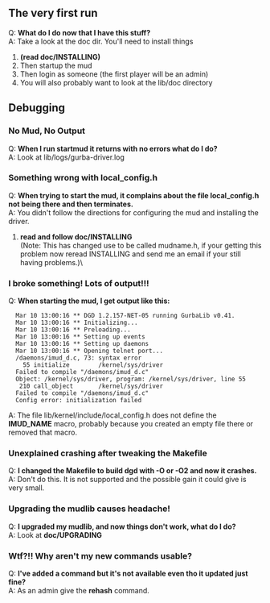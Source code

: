 ## The very first run
Q: **What do I do now that I have this stuff?**  
A: Take a look at the doc dir.  You'll need to install things  
   1. **(read doc/INSTALLING)**  
   1. Then startup the mud  
   1. Then login as someone (the first player will be an admin)  
   1. You will also probably want to look at the lib/doc directory  

## Debugging
### No Mud, No Output
Q: **When I run startmud it returns with no errors what do I do?**  
A: Look at lib/logs/gurba-driver.log  

### Something wrong with local_config.h
Q: **When trying to start the mud, it complains about the file local_config.h not being there and then terminates.**  
A: You didn't follow the directions for configuring the mud and installing the driver. 
   1. **read and follow doc/INSTALLING**  
      (Note: This has changed use to be called mudname.h, if your getting this problem now reread INSTALLING and send me an email if your still having problems.)\

### I broke something! Lots of output!!!
Q: **When starting the mud, I get output like this:**  

```
  Mar 10 13:00:16 ** DGD 1.2.157-NET-05 running GurbaLib v0.41.
  Mar 10 13:00:16 ** Initializing...
  Mar 10 13:00:16 ** Preloading...
  Mar 10 13:00:16 ** Setting up events
  Mar 10 13:00:16 ** Setting up daemons
  Mar 10 13:00:16 ** Opening telnet port...
  /daemons/imud_d.c, 73: syntax error
    55 initialize        /kernel/sys/driver
  Failed to compile "/daemons/imud_d.c"
  Object: /kernel/sys/driver, program: /kernel/sys/driver, line 55
   210 call_object       /kernel/sys/driver
  Failed to compile "/daemons/imud_d.c"
  Config error: initialization failed
```
A: The file lib/kernel/include/local_config.h does not define the **IMUD_NAME** macro, probably because you created an empty file there or removed that macro.  

### Unexplained crashing after tweaking the Makefile
Q: **I changed the Makefile to build dgd with -O or -O2 and now it crashes.**  
A: Don't do this. It is not supported and the possible gain it could give is very small.  

### Upgrading the mudlib causes headache!
Q: **I upgraded my mudlib, and now things don't work, what do I do?**  
A: Look at **doc/UPGRADING**  

### Wtf?!! Why aren't my new commands usable?
Q: **I've added a command but it's not available even tho it updated just fine?**  
A: As an admin give the **rehash** command.  

